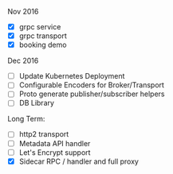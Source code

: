Nov 2016

- [x] grpc service
- [x] grpc transport
- [x] booking demo

Dec 2016

- [ ] Update Kubernetes Deployment
- [ ] Configurable Encoders for Broker/Transport
- [ ] Proto generate publisher/subscriber helpers
- [ ] DB Library

Long Term:
- [ ] http2 transport
- [ ] Metadata API handler
- [ ] Let's Encrypt support
- [x] Sidecar RPC / handler and full proxy
